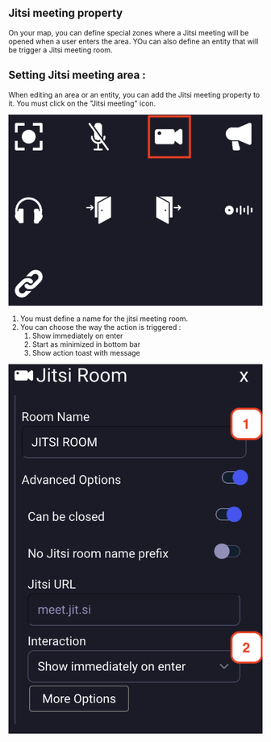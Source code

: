 ## Jitsi meeting property
On your map, you can define special zones where a Jitsi meeting will be opened when a user enters the area.
YOu can also define an entity that will be trigger a Jitsi meeting room.

## Setting Jitsi meeting area :
When editing an area or an entity, you can add the Jitsi meeting property to it. You must click on the "Jitsi meeting" icon.

<div class="row">
    <div class="col">
        <img src="../../images/editor/jitsi_property.png" class="figure-img img-fluid rounded" alt="" />
    </div>
</div>

1. You must define a name for the jitsi meeting room.
2. You can choose the way the action is triggered :
   1. Show immediately on enter
   2. Start as minimized in bottom bar
   3. Show action toast with message

<div class="row">
    <div class="col">
        <img src="../../images/editor/jitsi_meeting.png" class="figure-img img-fluid rounded" alt="" />
    </div>
</div>
